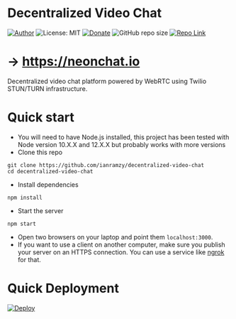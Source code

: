 


# Decentralized Video Chat
[![Author](https://img.shields.io/badge/Author-ianramzy-brightgreen.svg)](https://ianramzy.com)
![License: MIT](https://img.shields.io/badge/License-MIT-yellow.svg) 
[![Donate](https://img.shields.io/badge/Donate-PayPal-brightgreen.svg)](https://paypal.me/ianramzy)
![GitHub repo size](https://img.shields.io/github/repo-size/ianramzy/decentralized-video-chat.svg)
[![Repo Link](https://img.shields.io/badge/Repo-Link-black.svg)](https://github.com/ianramzy/decentralized-video-chat)
# → https://neonchat.io

Decentralized video chat platform powered by WebRTC using Twilio STUN/TURN infrastructure.

# Quick start
* You will need to have Node.js installed, this project has been tested with Node version 10.X.X and 12.X.X but 
probably works with more versions
* Clone this repo
```
git clone https://github.com/ianramzy/decentralized-video-chat
cd decentralized-video-chat
```
* Install dependencies
```
npm install
```
* Start the server
```
npm start
```
* Open two browsers on your laptop and point them `localhost:3000`. 
* If you want to use a client on another computer, make sure you publish your server on an HTTPS connection.
 You can use a service like [ngrok](https://ngrok.com/) for that.
 
 # Quick Deployment
[![Deploy](https://www.herokucdn.com/deploy/button.svg)](https://heroku.com/deploy?template=https://github.com/ianramzy/decentralized-video-chat)

